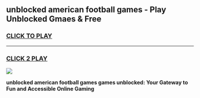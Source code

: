 
## unblocked american football games - Play Unblocked Gmaes & Free
<h3>
<a href="https://premium.freeplayer.one?title=unblocked_american_football_games&ref=20F">CLICK TO PLAY</a></h3>
<hr>

<h3>
<a href="https://premium.freeplayer.one?title=unblocked_american_football_games&ref=20F">CLICK 2 PLAY</a>
  
</h3>

<a href="https://premium.freeplayer.one?title=unblocked_american_football_games&ref=20F/"><img src="https://clearcache.store/games.png"></a>


**unblocked american football games games unblocked: Your Gateway to Fun and Accessible Online Gaming**
